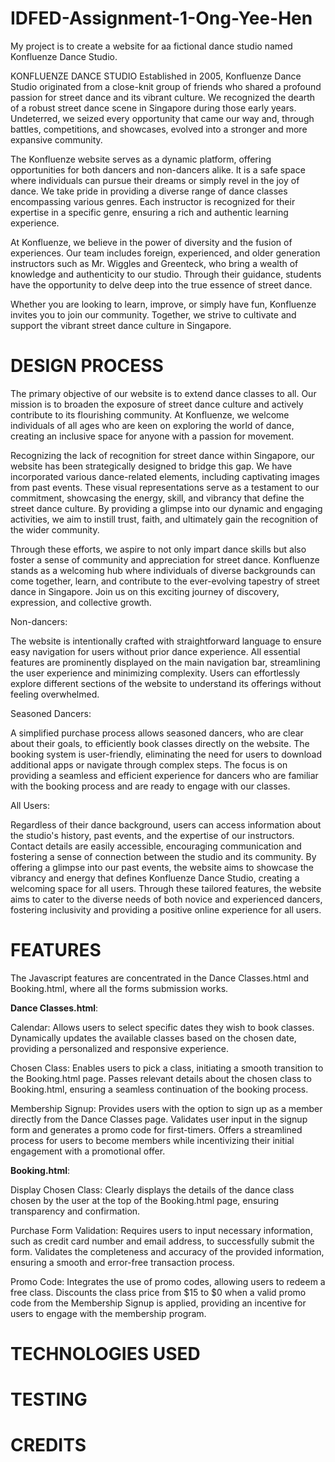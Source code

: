 # IDFED-Assignment-1-Ong-Yee-Hen
My project is to create a website for aa fictional dance studio named Konfluenze Dance Studio.

KONFLUENZE DANCE STUDIO
Established in 2005, Konfluenze Dance Studio originated from a close-knit group of friends who shared a profound passion for street dance and its vibrant culture. We recognized the dearth of a robust street dance scene in Singapore during those early years. Undeterred, we seized every opportunity that came our way and, through battles, competitions, and showcases, evolved into a stronger and more expansive community.

The Konfluenze website serves as a dynamic platform, offering opportunities for both dancers and non-dancers alike. It is a safe space where individuals can pursue their dreams or simply revel in the joy of dance. We take pride in providing a diverse range of dance classes encompassing various genres. Each instructor is recognized for their expertise in a specific genre, ensuring a rich and authentic learning experience.

At Konfluenze, we believe in the power of diversity and the fusion of experiences. Our team includes foreign, experienced, and older generation instructors such as Mr. Wiggles and Greenteck, who bring a wealth of knowledge and authenticity to our studio. Through their guidance, students have the opportunity to delve deep into the true essence of street dance.

Whether you are looking to learn, improve, or simply have fun, Konfluenze invites you to join our community. Together, we strive to cultivate and support the vibrant street dance culture in Singapore.


# DESIGN PROCESS
The primary objective of our website is to extend dance classes to all. Our mission is to broaden the exposure of street dance culture and actively contribute to its flourishing community. At Konfluenze, we welcome individuals of all ages who are keen on exploring the world of dance, creating an inclusive space for anyone with a passion for movement.

Recognizing the lack of recognition for street dance within Singapore, our website has been strategically designed to bridge this gap. We have incorporated various dance-related elements, including captivating images from past events. These visual representations serve as a testament to our commitment, showcasing the energy, skill, and vibrancy that define the street dance culture. By providing a glimpse into our dynamic and engaging activities, we aim to instill trust, faith, and ultimately gain the recognition of the wider community.

Through these efforts, we aspire to not only impart dance skills but also foster a sense of community and appreciation for street dance. Konfluenze stands as a welcoming hub where individuals of diverse backgrounds can come together, learn, and contribute to the ever-evolving tapestry of street dance in Singapore. Join us on this exciting journey of discovery, expression, and collective growth.


Non-dancers:

The website is intentionally crafted with straightforward language to ensure easy navigation for users without prior dance experience. All essential features are prominently displayed on the main navigation bar, streamlining the user experience and minimizing complexity. Users can effortlessly explore different sections of the website to understand its offerings without feeling overwhelmed.

Seasoned Dancers:

A simplified purchase process allows seasoned dancers, who are clear about their goals, to efficiently book classes directly on the website. The booking system is user-friendly, eliminating the need for users to download additional apps or navigate through complex steps. The focus is on providing a seamless and efficient experience for dancers who are familiar with the booking process and are ready to engage with our classes.

All Users:

Regardless of their dance background, users can access information about the studio's history, past events, and the expertise of our instructors. Contact details are easily accessible, encouraging communication and fostering a sense of connection between the studio and its community. By offering a glimpse into our past events, the website aims to showcase the vibrancy and energy that defines Konfluenze Dance Studio, creating a welcoming space for all users. Through these tailored features, the website aims to cater to the diverse needs of both novice and experienced dancers, fostering inclusivity and providing a positive online experience for all users.


# FEATURES
The Javascript features are concentrated in the Dance Classes.html and Booking.html, where all the forms submission works.

**Dance Classes.html**:

Calendar:
Allows users to select specific dates they wish to book classes. Dynamically updates the available classes based on the chosen date, providing a personalized and responsive experience.

Chosen Class:
Enables users to pick a class, initiating a smooth transition to the Booking.html page. Passes relevant details about the chosen class to Booking.html, ensuring a seamless continuation of the booking process.

Membership Signup:
Provides users with the option to sign up as a member directly from the Dance Classes page. Validates user input in the signup form and generates a promo code for first-timers. Offers a streamlined process for users to become members while incentivizing their initial engagement with a promotional offer.

**Booking.html**:

Display Chosen Class:
Clearly displays the details of the dance class chosen by the user at the top of the Booking.html page, ensuring transparency and confirmation.

Purchase Form Validation:
Requires users to input necessary information, such as credit card number and email address, to successfully submit the form. Validates the completeness and accuracy of the provided information, ensuring a smooth and error-free transaction process.

Promo Code:
Integrates the use of promo codes, allowing users to redeem a free class. Discounts the class price from $15 to $0 when a valid promo code from the Membership Signup is applied, providing an incentive for users to engage with the membership program.

# TECHNOLOGIES USED


# TESTING

# CREDITS